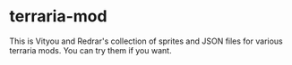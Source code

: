 # terraria-mod
This is Vityou and Redrar's collection of sprites and JSON files for various terraria mods.  You can try them if you want.
